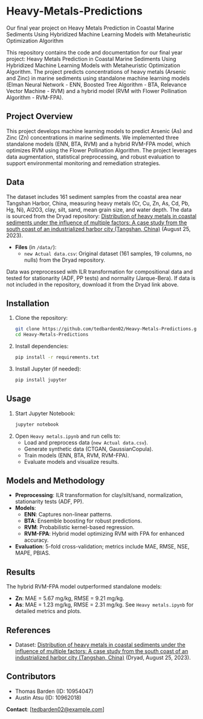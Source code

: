 # Heavy-Metals-Predictions
Our final year project on Heavy Metals Prediction in Coastal Marine Sediments Using Hybridized Machine Learning Models with Metaheuristic Optimization Algorithm

This repository contains the code and documentation for our final year project: Heavy Metals Prediction in Coastal Marine Sediments Using Hybridized Machine Learning Models with Metaheuristic Optimization Algorithm. The project predicts concentrations of heavy metals (Arsenic and Zinc) in marine sediments using standalone machine learning models (Elman Neural Network - ENN, Boosted Tree Algorithm - BTA, Relevance Vector Machine - RVM) and a hybrid model (RVM with Flower Pollination Algorithm - RVM-FPA).

## Project Overview
This project develops machine learning models to predict Arsenic (As) and Zinc (Zn) concentrations in marine sediments. We implemented three standalone models (ENN, BTA, RVM) and a hybrid RVM-FPA model, which optimizes RVM using the Flower Pollination Algorithm. The project leverages data augmentation, statistical preprocessing, and robust evaluation to support environmental monitoring and remediation strategies.

## Data
The dataset includes 161 sediment samples from the coastal area near Tangshan Harbor, China, measuring heavy metals (Cr, Cu, Zn, As, Cd, Pb, Hg, Ni), Al2O3, clay, silt, sand, mean grain size, and water depth. The data is sourced from the Dryad repository: [Distribution of heavy metals in coastal sediments under the influence of multiple factors: A case study from the south coast of an industrialized harbor city (Tangshan, China)](https://datadryad.org/stash/dataset/doi:10.5061/dryad.mkkwh7150) (August 25, 2023). 
- **Files** (in `/data/`):
  - `new Actual data.csv`: Original dataset (161 samples, 19 columns, no nulls) from the Dryad repository.
 
Data was preprocessed with ILR transformation for compositional data and tested for stationarity (ADF, PP tests) and normality (Jarque-Bera). If data is not included in the repository, download it from the Dryad link above.

## Installation
1. Clone the repository:
   ```bash
   git clone https://github.com/tedbarden02/Heavy-Metals-Predictions.git
   cd Heavy-Metals-Predictions
   ```
2. Install dependencies:
   ```bash
   pip install -r requirements.txt
   ```
3. Install Jupyter (if needed):
   ```bash
   pip install jupyter
   ```

## Usage
1. Start Jupyter Notebook:
   ```bash
   jupyter notebook
   ```
2. Open `Heavy metals.ipynb` and run cells to:
   - Load and preprocess data (`new Actual data.csv`).
   - Generate synthetic data (CTGAN, GaussianCopula).
   - Train models (ENN, BTA, RVM, RVM-FPA).
   - Evaluate models and visualize results.
  
## Models and Methodology
- **Preprocessing**: ILR transformation for clay/silt/sand, normalization, stationarity tests (ADF, PP).
- **Models**:
  - **ENN**: Captures non-linear patterns.
  - **BTA**: Ensemble boosting for robust predictions.
  - **RVM**: Probabilistic kernel-based regression.
  - **RVM-FPA**: Hybrid model optimizing RVM with FPA for enhanced accuracy.
- **Evaluation**: 5-fold cross-validation; metrics include MAE, RMSE, NSE, MAPE, PBIAS.

## Results
The hybrid RVM-FPA model outperformed standalone models:
- **Zn**: MAE = 5.67 mg/kg, RMSE = 9.21 mg/kg.
- **As**: MAE = 1.23 mg/kg, RMSE = 2.31 mg/kg.
See `Heavy metals.ipynb` for detailed metrics and plots.


## References
- Dataset: [Distribution of heavy metals in coastal sediments under the influence of multiple factors: A case study from the south coast of an industrialized harbor city (Tangshan, China)](https://datadryad.org/stash/dataset/doi:10.5061/dryad.mkkwh7150) (Dryad, August 25, 2023).

## Contributors
- Thomas Barden (ID: 10954047)
- Austin Atsu (ID: 10962018)

**Contact**: [tedbarden02@example.com]
